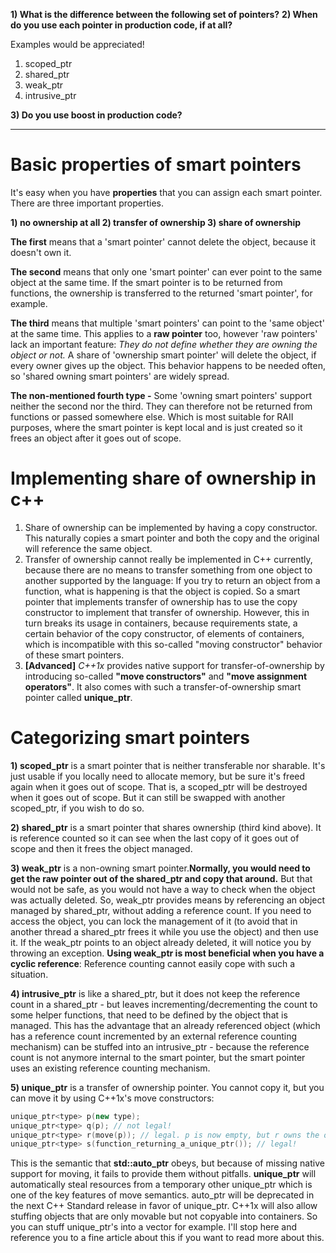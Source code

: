 **1) What is the difference between the following set of pointers?** 
**2) When do you use each pointer in production code, if at all?**

Examples would be appreciated!

1) scoped_ptr
2) shared_ptr
3) weak_ptr
4) intrusive_ptr

**3) Do you use boost in production code?**

----------------------------------------------------------------

# Basic properties of smart pointers

It's easy when you have **properties** that you can assign each smart pointer. There are three important properties.

**1) no ownership at all
2) transfer of ownership
3) share of ownership**

**The first** means that a 'smart pointer' cannot delete the object, because it doesn't own it.

**The second** means that only one 'smart pointer' can ever point to the same object at the same time. If the smart pointer is to be returned from functions, the ownership is transferred to the returned 'smart pointer', for example.

**The third** means that multiple 'smart pointers' can point to the 'same object' at the same time. This applies to a **raw pointer** too, however 'raw pointers' lack an important feature: *They do not define whether they are owning the object or not.* A share of 'ownership smart pointer' will delete the object, if every owner gives up the object. This behavior happens to be needed often, so 'shared owning smart pointers' are widely spread.

**The non-mentioned fourth type -** Some 'owning smart pointers' support neither the second nor the third. They can therefore not be returned from functions or passed somewhere else. Which is most suitable for RAII purposes, where the smart pointer is kept local and is just created so it frees an object after it goes out of scope.

# Implementing share of ownership in c++

1) Share of ownership can be implemented by having a copy constructor. This naturally copies a smart pointer and both the copy and the original will reference the same object. 
2) Transfer of ownership cannot really be implemented in C++ currently, because there are no means to transfer something from one object to another supported by the language: If you try to return an object from a function, what is happening is that the object is copied. So a smart pointer that implements transfer of ownership has to use the copy constructor to implement that transfer of ownership. However, this in turn breaks its usage in containers, because requirements state, a certain behavior of the copy constructor, of elements of containers, which is incompatible with this so-called "moving constructor" behavior of these smart pointers.
3) **[Advanced]** *C++1x* provides native support for transfer-of-ownership by introducing so-called **"move constructors"** and **"move assignment operators"**. It also comes with such a transfer-of-ownership smart pointer called **unique_ptr**.

# Categorizing smart pointers

**1) scoped_ptr** is a smart pointer that is neither transferable nor sharable. It's just usable if you locally need to allocate memory, but be sure it's freed again when it goes out of scope. That is, a scoped_ptr will be destroyed when it goes out of scope. But it can still be swapped with another scoped_ptr, if you wish to do so.

**2) shared_ptr** is a smart pointer that shares ownership (third kind above). It is reference counted so it can see when the last copy of it goes out of scope and then it frees the object managed.

**3) weak_ptr** is a non-owning smart pointer.**Normally, you would need to get the raw pointer out of the shared_ptr and copy that around.** But that would not be safe, as you would not have a way to check when the object was actually deleted. So, weak_ptr provides means by referencing an object managed by shared_ptr, without adding a reference count. If you need to access the object, you can lock the management of it (to avoid that in another thread a shared_ptr frees it while you use the object) and then use it. If the weak_ptr points to an object already deleted, it will notice you by throwing an exception. **Using weak_ptr is most beneficial when you have a cyclic reference**: Reference counting cannot easily cope with such a situation.

**4) intrusive_ptr** is like a shared_ptr, but it does not keep the reference count in a shared_ptr - but leaves incrementing/decrementing the count to some helper functions, that need to be defined by the object that is managed. This has the advantage that an already referenced object (which has a reference count incremented by an external reference counting mechanism) can be stuffed into an intrusive_ptr - because the reference count is not anymore internal to the smart pointer, but the smart pointer uses an existing reference counting mechanism.

**5) unique_ptr** is a transfer of ownership pointer. You cannot copy it, but you can move it by using C++1x's move constructors:

```c++
unique_ptr<type> p(new type);
unique_ptr<type> q(p); // not legal!
unique_ptr<type> r(move(p)); // legal. p is now empty, but r owns the object
unique_ptr<type> s(function_returning_a_unique_ptr()); // legal!
```

This is the semantic that **std::auto_ptr** obeys, but because of missing native support for moving, it fails to provide them without pitfalls. **unique_ptr** will automatically steal resources from a temporary other unique_ptr which is one of the key features of move semantics. auto_ptr will be deprecated in the next C++ Standard release in favor of unique_ptr. C++1x will also allow stuffing objects that are only movable but not copyable into containers. So you can stuff unique_ptr's into a vector for example. I'll stop here and reference you to a fine article about this if you want to read more about this.
